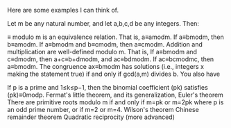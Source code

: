 Here are some examples I can think of.

Let m be any natural number, and let a,b,c,d be any integers. Then:

≡ modulo m is an equivalence relation. That is,
a≡amodm.
If a≡bmodm, then b≡amodm.
If a≡bmodm and b≡cmodm, then a≡cmodm.
Addition and multiplication are well-defined modulo m. That is,
If a≡bmodm and c≡dmodm, then a+c≡b+dmodm, and ac≡bdmodm.
If ac≡bcmodmc, then a≡bmodm.
The congruence ax≡bmodm has solutions (i.e., integers x making the statement true) if and only if gcd(a,m) divides b.
You also have

If p is a prime and 1≤k≤p−1, then the binomial coefficient (pk) satisfies (pk)≡0modp.
Fermat's little theorem, and its generalization, Euler's theorem
There are primitive roots modulo m if and only if m=pk or m=2pk where p is an odd prime number, or if m=2 or m=4.
Wilson's theorem
Chinese remainder theorem
Quadratic reciprocity (more advanced)